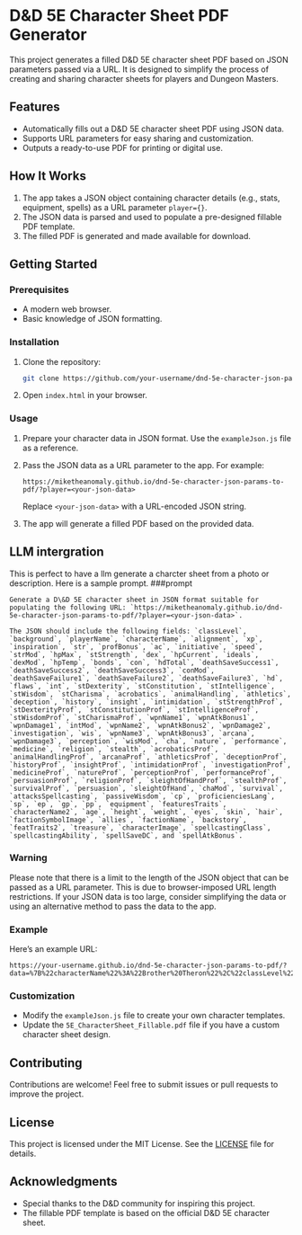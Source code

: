 # D&D 5E Character Sheet PDF Generator

This project generates a filled D&D 5E character sheet PDF based on JSON parameters passed via a URL. It is designed to simplify the process of creating and sharing character sheets for players and Dungeon Masters.

## Features

- Automatically fills out a D&D 5E character sheet PDF using JSON data.
- Supports URL parameters for easy sharing and customization.
- Outputs a ready-to-use PDF for printing or digital use.

## How It Works

1. The app takes a JSON object containing character details (e.g., stats, equipment, spells) as a URL parameter `player={}`.
2. The JSON data is parsed and used to populate a pre-designed fillable PDF template.
3. The filled PDF is generated and made available for download.

## Getting Started

### Prerequisites

- A modern web browser.
- Basic knowledge of JSON formatting.

### Installation

1. Clone the repository:
   ```bash
   git clone https://github.com/your-username/dnd-5e-character-json-params-to-pdf.git
   ```
2. Open `index.html` in your browser.

### Usage

1. Prepare your character data in JSON format. Use the `exampleJson.js` file as a reference.
2. Pass the JSON data as a URL parameter to the app. For example:
   ```
   https://miketheanomaly.github.io/dnd-5e-character-json-params-to-pdf/?player=<your-json-data>
   ```
   Replace `<your-json-data>` with a URL-encoded JSON string.

3. The app will generate a filled PDF based on the provided data.

## LLM intergration
This is perfect to have a llm generate a charcter sheet from a photo or description. Here is a sample prompt.
###prompt
```
Generate a D\&D 5E character sheet in JSON format suitable for populating the following URL: `https://miketheanomaly.github.io/dnd-5e-character-json-params-to-pdf/?player=<your-json-data>`.

The JSON should include the following fields: `classLevel`, `background`, `playerName`, `characterName`, `alignment`, `xp`, `inspiration`, `str`, `profBonus`, `ac`, `initiative`, `speed`, `strMod`, `hpMax`, `stStrength`, `dex`, `hpCurrent`, `ideals`, `dexMod`, `hpTemp`, `bonds`, `con`, `hdTotal`, `deathSaveSuccess1`, `deathSaveSuccess2`, `deathSaveSuccess3`, `conMod`, `deathSaveFailure1`, `deathSaveFailure2`, `deathSaveFailure3`, `hd`, `flaws`, `int`, `stDexterity`, `stConstitution`, `stIntelligence`, `stWisdom`, `stCharisma`, `acrobatics`, `animalHandling`, `athletics`, `deception`, `history`, `insight`, `intimidation`, `stStrengthProf`, `stDexterityProf`, `stConstitutionProf`, `stIntelligenceProf`, `stWisdomProf`, `stCharismaProf`, `wpnName1`, `wpnAtkBonus1`, `wpnDamage1`, `intMod`, `wpnName2`, `wpnAtkBonus2`, `wpnDamage2`, `investigation`, `wis`, `wpnName3`, `wpnAtkBonus3`, `arcana`, `wpnDamage3`, `perception`, `wisMod`, `cha`, `nature`, `performance`, `medicine`, `religion`, `stealth`, `acrobaticsProf`, `animalHandlingProf`, `arcanaProf`, `athleticsProf`, `deceptionProf`, `historyProf`, `insightProf`, `intimidationProf`, `investigationProf`, `medicineProf`, `natureProf`, `perceptionProf`, `performanceProf`, `persuasionProf`, `religionProf`, `sleightOfHandProf`, `stealthProf`, `survivalProf`, `persuasion`, `sleightOfHand`, `chaMod`, `survival`, `attacksSpellcasting`, `passiveWisdom`, `cp`, `proficienciesLang`, `sp`, `ep`, `gp`, `pp`, `equipment`, `featuresTraits`, `characterName2`, `age`, `height`, `weight`, `eyes`, `skin`, `hair`, `factionSymbolImage`, `allies`, `factionName`, `backstory`, `featTraits2`, `treasure`, `characterImage`, `spellcastingClass`, `spellcastingAbility`, `spellSaveDC`, and `spellAtkBonus`.
```


### Warning

Please note that there is a limit to the length of the JSON object that can be passed as a URL parameter. This is due to browser-imposed URL length restrictions. If your JSON data is too large, consider simplifying the data or using an alternative method to pass the data to the app.

### Example

Here’s an example URL:
```
https://your-username.github.io/dnd-5e-character-json-params-to-pdf/?data=%7B%22characterName%22%3A%22Brother%20Theron%22%2C%22classLevel%22%3A%22Cleric%201%22%2C%22race%22%3A%22Human%22%2C%22alignment%22%3A%22Lawful%20Good%22%7D
```

### Customization

- Modify the `exampleJson.js` file to create your own character templates.
- Update the `5E_CharacterSheet_Fillable.pdf` file if you have a custom character sheet design.

## Contributing

Contributions are welcome! Feel free to submit issues or pull requests to improve the project.

## License

This project is licensed under the MIT License. See the [LICENSE](LICENSE) file for details.

## Acknowledgments

- Special thanks to the D&D community for inspiring this project.
- The fillable PDF template is based on the official D&D 5E character sheet.